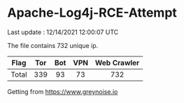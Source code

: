 
# Apache-Log4j-RCE-Attempt

Last update : 12/14/2021 12:00:07 UTC

The file contains 732 unique ip.

| Flag | Tor | Bot | VPN | Web Crawler|
| :---:   | :-: | :-: | :-: | :-: |
| Total | 339 | 93 | 73 | 732 |

Getting from https://www.greynoise.io